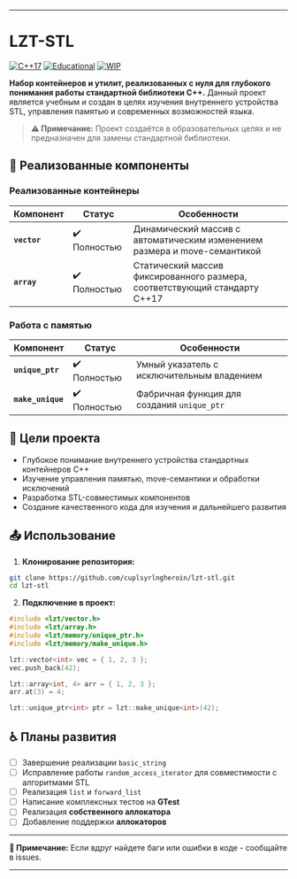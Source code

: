 
---

# LZT-STL

[![C++17](https://img.shields.io/badge/C++-17-blue.svg)](https://en.cppreference.com/w/cpp/17)
[![Educational](https://img.shields.io/badge/Purpose-Educational-purple.svg)](https://github.com/cuplsyrlngheroin)
[![WIP](https://img.shields.io/badge/Status-Beta-red.svg)](https://github.com/cuplsyrlngheroin)

**Набор контейнеров и утилит, реализованных с нуля для глубокого понимания работы стандартной библиотеки C++.** Данный проект является учебным и создан в целях изучения внутреннего устройства STL, управления памятью и современных возможностей языка.

> **:warning: Примечание:** Проект создаётся в образовательных целях и не предназначен для замены стандартной библиотеки.

## :pill: Реализованные компоненты

### Реализованные контейнеры

| Компонент          | Статус          | Особенности                                                                 |
|--------------------|-----------------|-----------------------------------------------------------------------------|
| **`vector`**       | :heavy_check_mark: Полностью    | Динамический массив с автоматическим изменением размера и move-семантикой |
| **`array`**        | :heavy_check_mark: Полностью    | Статический массив фиксированного размера, соответствующий стандарту C++17  |

### Работа с памятью

| Компонент          | Статус          | Особенности                                                                 |
|--------------------|-----------------|-----------------------------------------------------------------------------|
| **`unique_ptr`**   | :heavy_check_mark: Полностью    | Умный указатель с исключительным владением                                  |
| **`make_unique`**  | :heavy_check_mark: Полностью    | Фабричная функция для создания `unique_ptr`                                 |

## :syringe: Цели проекта

- Глубокое понимание внутреннего устройства стандартных контейнеров C++
- Изучение управления памятью, move-семантики и обработки исключений
- Разработка STL-совместимых компонентов
- Создание качественного кода для изучения и дальнейшего развития

## :outbox_tray: Использование

1. **Клонирование репозитория:**
```bash
git clone https://github.com/cuplsyrlngheroin/lzt-stl.git
cd lzt-stl
```

2. **Подключение в проект:**
```cpp
#include <lzt/vector.h>
#include <lzt/array.h>
#include <lzt/memory/unique_ptr.h>
#include <lzt/memory/make_unique.h>

lzt::vector<int> vec = { 1, 2, 3 };
vec.push_back(42);

lzt::array<int, 4> arr = { 1, 2, 3 };
arr.at(3) = 4;

lzt::unique_ptr<int> ptr = lzt::make_unique<int>(42);
```

## :wheelchair: Планы развития

- [ ] Завершение реализации `basic_string`
- [ ] Исправление работы `random_access_iterator` для совместимости с алгоритмами STL
- [ ] Реализация `list` и `forward_list`
- [ ] Написание комплексных тестов на **GTest**
- [ ] Реализация **собственного аллокатора**
- [ ] Добавление поддержки **аллокаторов**

---

**:hospital: Примечание:** Если вдруг найдете баги или ошибки в коде - сообщайте в issues.

---